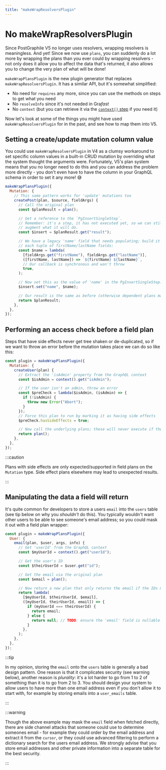```yaml
---
title: "makeWrapResolversPlugin"
---
```


# No makeWrapResolversPlugin

Since PostGraphile V5 no longer uses resolvers, wrapping resolvers is
meaningless. And yet! Since we now use `plans`, you can suddenly do a lot more
by wrapping the plans than you ever could by wrapping resolvers - not only does
it allow you to affect the data that's returned, it also allows you to change
the very plan of what will be done!

`makeWrapPlansPlugin` is the new plugin generator that replaces
`makeWrapResolversPlugin`. It has a similar API, but it's somewhat simplified:

- No need for `requires` any more, since you can use the methods on steps to get
  what you need
- No `resolveInfo` since it's not needed in Gra*fast*
- No `context` (but you can retrieve it via the [`context()` step][context] if you
  need it)

[context]: https://grafast.org/grafast/step-library/standard-steps/context

Now let's look at some of the things you might have used
`makeWrapResolversPlugin` for in the past, and see how to map them into V5.

## Setting a create/update mutation column value

You could use `makeWrapResolversPlugin` in V4 as a clumsy workaround to set
specific column values in a built-in CRUD mutation by overriding what the system
thought the arguments were. Fortunately, V5's plan system means that you no
longer need to do this and you can address the problem more directly - you don't
even have to have the column in your GraphQL schema in order to set it any more!
:sweat_smile:

```js
makeWrapPlansPlugin({
  Mutation: {
    // This same pattern works for 'update' mutations too
    createPost(plan, $source, fieldArgs) {
      // Call the original plan
      const $planResult = plan();

      // Get a reference to the `PgInsertSingleStep`.
      // Remember: it's a step, it has not executed yet, so we can still
      // augment what it will do.
      const $insert = $planResult.get("result");

      // We have a legacy 'name' field that needs populating; build it from
      // each tuple of firstName/lastName fields:
      const $name = lambda(
        [fieldArgs.get("firstName"), fieldArgs.get("lastName")],
        ([firstName, lastName]) => `${firstName} ${lastName}`,
        // Our callback is synchronous and won't throw
        true,
      );

      // Now set this as the value of 'name' in the PgInsertSingleStep:
      $insert.set("name", $name);

      // Our result is the same as before (otherwise dependent plans may fail)
      return $planResult;
    },
  },
});
```

## Performing an access check before a field plan

Steps that have side effects never get tree shaken or de-duplicated, so if we
want to throw an error before the mutation takes place we can do so like this:

```js
const plugin = makeWrapPlansPlugin({
  Mutation: {
    createUser(plan) {
      // Extract the 'isAdmin' property from the GraphQL context
      const $isAdmin = context().get("isAdmin");

      // If the user isn't an admin, throw an error
      const $preCheck = lambda($isAdmin, (isAdmin) => {
        if (!isAdmin) {
          throw new Error("Abort");
        }
      });
      // Force this plan to run by marking it as having side effects
      $preCheck.hasSideEffects = true;

      // Now call the underlying plans; these will never execute if the above throws
      return plan();
    },
  },
});
```

:::caution

Plans with side effects are only expected/supported in field plans on the
`Mutation` type. Side effect plans elsewhere may lead to unexpected results.

:::

## Manipulating the data a field will return

It's quite common for developers to store a users `email` into the `users` table
(see tip below on why you _shouldn't_ do this). You typically wouldn't want
other users to be able to see someone's email address; so you could mask it out
with a field plan wrapper:

```js
const plugin = makeWrapPlansPlugin({
  User: {
    email(plan, $user, args, info) {
      // Get 'userId' from the GraphQL context
      const $myUserId = context().get("userId");

      // Get the user's ID
      const $theirUserId = $user.get("id");

      // Get the email via the original plan
      const $email = plan();

      // Now return a new plan that only returns the email if the IDs match
      return lambda(
        [$myUserId, $theirUserId, $email],
        ([myUserId, theirUserId, email]) => {
          if (myUserId === theirUserId) {
            return email;
          } else {
            return null; // TODO: ensure the 'email' field is nullable!
          }
        },
      );
    },
  },
});
```

:::tip

In my opinion, storing the `email` onto the `users` table is generally a bad
design pattern. One reason is that it complicates security (see warning below),
another reason is _plurality_: it's a lot harder to go from 1 to 2 of something
than it is to go from 2 to 3. You should design your system to allow users to
have more than one email address even if you don't allow it to start with, for
example by storing emails into a `user_emails` table.

:::

:::warning

Though the above example may mask the `email` field when fetched directly, there
are side channel attacks that someone could use to determine someones email -
for example they could order by the email address and extract it from the
`cursor`, or they could use advanced filtering to perform a dictionary search
for the users email address. We strongly advise that you store email addresses
and other private information into a separate table for the best security.

:::

